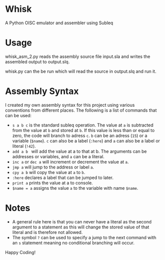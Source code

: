 # Whisk
 A Python OISC emulator and assembler using Subleq
 
Usage
===========
whisk_asm_2.py reads the assembly source file input.sla and writes the assembled
output to output.slq.

whisk.py can the be run which will read the source in output.slq and run it.

Assembly Syntax
====================

I created my own assembly syntax for this project using various conventions
from different places. The following is a list of commands that can be used:

- ```s a b c``` is the standard subleq operation. The value at ```a``` is subtracted
from the value at ```b``` and stored at ```b```. If this value is less than
or equal to zero, the code will branch to adress ```c```. ```b```
can be an adress (```15```) or a variable (```$name```). ```c``` can also be a
label (```:here```) and ```a``` can also be a label or literal (```!42```).
- ```add a b ``` will add the value at a to that at b. The arguments can be
addresses or variables, and ```a``` can be a literal.
- ```inc a``` or ```dec a``` will increment or decrement the value at ```a```.
- ```jmp a``` will jump to the address or label ```a```.
- ```cpy a b``` will copy the value at ```a``` to ```b```.
- ```:here``` declares a label that can be jumped to later.
- ```print a``` prints the value at a to console.
- ```$name = a``` assigns the value ```a``` to the variable with name ```$name```.

Notes
============
- A general rule here is that you can never have a literal as the second argument
to a statement as this will change the stored value of that literal and is
therefore not allowed.
- The symbol ```?``` can be used to specify a jump to the next command with an 
```s``` statement meaning no conditional branching will occur.

Happy Coding!